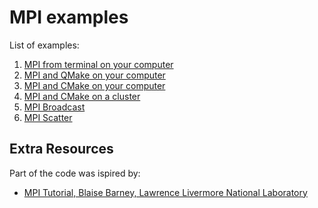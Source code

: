 # MPI examples

List of examples:
1. [MPI from terminal on your computer](./01-hello-MPI-terminal)
2. [MPI and QMake on your computer](./02-hello-MPI-qmake)
3. [MPI and CMake on your computer](./03-hello-MPI-cmake)
4. [MPI and CMake on a cluster](./05-hello-MPI-cluster)
5. [MPI Broadcast](./10-broadcast)
6. [MPI Scatter](./11-scatter)

## Extra Resources
Part of the code was ispired by:
 * [MPI Tutorial, Blaise Barney, Lawrence Livermore National Laboratory](https://computing.llnl.gov/tutorials/mpi)


